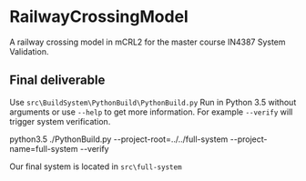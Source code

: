 # RailwayCrossingModel
A railway crossing model in mCRL2 for the master course IN4387 System Validation.


## Final deliverable

Use `src\BuildSystem\PythonBuild\PythonBuild.py`
Run in Python 3.5 without arguments or use `--help` to get more information.
For example `--verify` will trigger system verification.

python3.5 ./PythonBuild.py --project-root=../../full-system --project-name=full-system --verify

Our final system is located in `src\full-system`